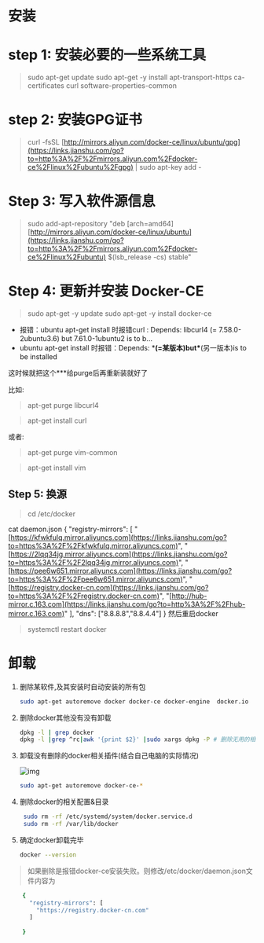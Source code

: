 # 安装

# step 1: 安装必要的一些系统工具

> sudo apt-get update
> sudo apt-get -y install apt-transport-https ca-certificates curl software-properties-common

# step 2: 安装GPG证书

> curl -fsSL [http://mirrors.aliyun.com/docker-ce/linux/ubuntu/gpg](https://links.jianshu.com/go?to=http%3A%2F%2Fmirrors.aliyun.com%2Fdocker-ce%2Flinux%2Fubuntu%2Fgpg) | sudo apt-key add -

# Step 3: 写入软件源信息

> sudo add-apt-repository "deb [arch=amd64] [http://mirrors.aliyun.com/docker-ce/linux/ubuntu](https://links.jianshu.com/go?to=http%3A%2F%2Fmirrors.aliyun.com%2Fdocker-ce%2Flinux%2Fubuntu) $(lsb_release -cs) stable"

# Step 4: 更新并安装 Docker-CE

> sudo apt-get -y update
> sudo apt-get -y install docker-ce

* 报错：ubuntu apt-get install 时报错curl : Depends: libcurl4 (= 7.58.0-2ubuntu3.6) but 7.61.0-1ubuntu2 is to b...
* ubuntu apt-get install 时报错：Depends: ***(=某版本)but\***(另一版本)is to be installed

这时候就把这个***给purge后再重新装就好了

比如:

> apt-get purge libcurl4

> apt-get install curl

或者:

> apt-get purge vim-common

> apt-get install vim

## Step 5: 换源
> cd /etc/docker

cat daemon.json
 {
 "registry-mirrors": [
 "[https://kfwkfulq.mirror.aliyuncs.com](https://links.jianshu.com/go?to=https%3A%2F%2Fkfwkfulq.mirror.aliyuncs.com)",
 "[https://2lqq34jg.mirror.aliyuncs.com](https://links.jianshu.com/go?to=https%3A%2F%2F2lqq34jg.mirror.aliyuncs.com)",
 "[https://pee6w651.mirror.aliyuncs.com](https://links.jianshu.com/go?to=https%3A%2F%2Fpee6w651.mirror.aliyuncs.com)",
 "[https://registry.docker-cn.com](https://links.jianshu.com/go?to=https%3A%2F%2Fregistry.docker-cn.com)",
 "[http://hub-mirror.c.163.com](https://links.jianshu.com/go?to=http%3A%2F%2Fhub-mirror.c.163.com)"
 ],
 "dns": ["8.8.8.8","8.8.4.4"]
 }
 然后重启docker

> systemctl restart docker



# 卸载

1. 删除某软件,及其安装时自动安装的所有包

   ```bash
   sudo apt-get autoremove docker docker-ce docker-engine  docker.io  containerd runc
   ```

   

2. 删除docker其他没有没有卸载

   ```bash
   dpkg -l | grep docker
   dpkg -l |grep ^rc|awk '{print $2}' |sudo xargs dpkg -P # 删除无用的相关的配置文件
   ```

3. 卸载没有删除的docker相关插件(结合自己电脑的实际情况)

   ![img](https://img2018.cnblogs.com/i-beta/1194092/201912/1194092-20191223175813280-601817636.png)

    ```bash
   sudo apt-get autoremove docker-ce-*
    ```

   

4. 删除docker的相关配置&目录

   ```bash
    sudo rm -rf /etc/systemd/system/docker.service.d
    sudo rm -rf /var/lib/docker
   ```

5. 确定docker卸载完毕

   ```bash
   docker --version
   ```

   

> 如果删除是报错docker-ce安装失败。则修改/etc/docker/daemon.json文件内容为

```bash
    {                                                                                      
      "registry-mirrors": [
        "https://registry.docker-cn.com"
      ]
     
    }
```

